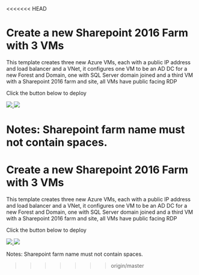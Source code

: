 <<<<<<< HEAD
# Create a new Sharepoint 2016 Farm with 3 VMs

This template creates three new Azure VMs, each with a public IP address and load balancer and a VNet, it configures one VM to be an AD DC for a new Forest and Domain, one with SQL Server domain joined and a third VM with a Sharepoint 2016 farm and  site, all VMs have public facing RDP

Click the button below to deploy

<a href="https://portal.azure.us/#create/Microsoft.Template/uri/https%3A%2F%2Fraw.githubusercontent.com%2Farnaldol%2FBasicSP2016Farm%2Fmaster%2Fazuredeploy.json" target="_blank">
    <img src="http://azuredeploy.net/deploybutton.png"/>
</a>
<a href="http://armviz.io/#/?load=https%3A%2F%2Fraw.githubusercontent.com%2Farnaldol%2FBasicSP2016Farm%2Fmaster%2Fazuredeploy.json" target="_blank">
    <img src="http://armviz.io/visualizebutton.png"/>
</a>

Notes: Sharepoint farm name must not contain spaces.
=======
# Create a new Sharepoint 2016 Farm with 3 VMs

This template creates three new Azure VMs, each with a public IP address and load balancer and a VNet, it configures one VM to be an AD DC for a new Forest and Domain, one with SQL Server domain joined and a third VM with a Sharepoint 2016 farm and  site, all VMs have public facing RDP

Click the button below to deploy

<a href="https://portal.azure.us/#create/Microsoft.Template/uri/https%3A%2F%2Fraw.githubusercontent.com%2Farnaldol%2FBasicSP2016Farm%2Fmaster%2Fazuredeploy.json" target="_blank">
    <img src="http://azuredeploy.net/deploybutton.png"/>
</a>
<a href="http://armviz.io/#/?load=https%3A%2F%2Fraw.githubusercontent.com%2Farnaldol%2FBasicSP2016Farm%2Fmaster%2Fazuredeploy.json" target="_blank">
    <img src="http://armviz.io/visualizebutton.png"/>
</a>

Notes: Sharepoint farm name must not contain spaces.
>>>>>>> origin/master
